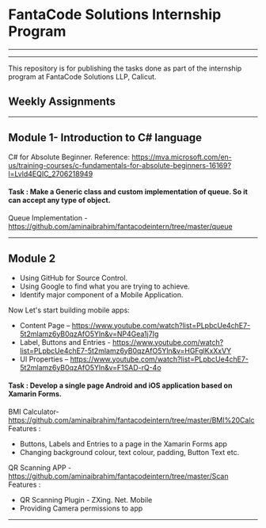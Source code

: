 # FantaCode Solutions Internship Program
<hr>
<hr>
  This repository is for publishing the tasks done as part of the internship program at FantaCode Solutions LLP, Calicut.



## Weekly Assignments
            
 <hr> 

   
## Module 1- Introduction to C# language

C# for Absolute Beginner.
Reference:  https://mva.microsoft.com/en-us/training-courses/c-fundamentals-for-absolute-beginners-16169?l=Lvld4EQIC_2706218949


#### Task :  Make a Generic class and custom implementation of queue. So it can accept any type of object.
  Queue Implementation -      https://github.com/aminaibrahim/fantacodeintern/tree/master/queue
<hr>

   
## Module 2


 - Using GitHub for Source Control.
 - Using Google to find what you are trying to achieve.
 - Identify major component of a Mobile Application.
 
 Now Let's start building mobile apps:

 - Content Page – https://www.youtube.com/watch?list=PLpbcUe4chE7-5t2mlamz6yB0qzAfO5Yln&v=NP4Gea1j7Ig 
 - Label, Buttons and Entries - https://www.youtube.com/watch?list=PLpbcUe4chE7-5t2mlamz6yB0qzAfO5Yln&v=HGFglKxXxVY
 - UI Properties – https://www.youtube.com/watch?list=PLpbcUe4chE7-5t2mlamz6yB0qzAfO5Yln&v=F1SAD-rQ-4o
 
#### Task :  Develop a single page Android and iOS application based on Xamarin Forms.

   BMI Calculator-  https://github.com/aminaibrahim/fantacodeintern/tree/master/BMI%20Calc  
   Features :     
   - Buttons, Labels and Entries to a page in the Xamarin Forms app
   - Changing background colour, text colour, padding, Button Text etc. 
                   
      
   QR Scanning APP - https://github.com/aminaibrahim/fantacodeintern/tree/master/Scan 
   Features :              
   - QR Scanning Plugin - ZXing. Net. Mobile
   - Providing Camera permissions to app
                     
<hr>
